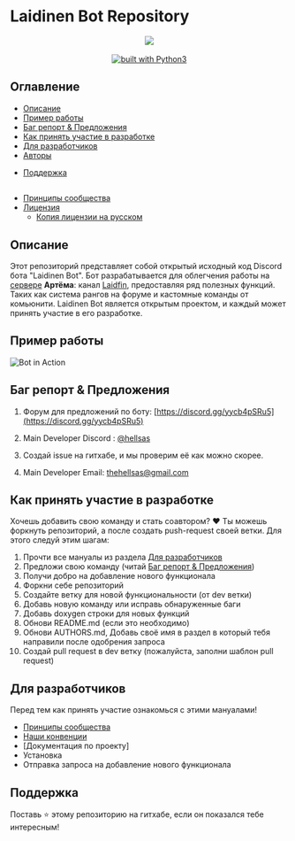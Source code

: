 # Laidinen Bot Repository
<div align="center">
<img src="https://github.com/Laidfinland-Team/Laidinen-Bot/blob/master/otherfile/Bot_ava.png">
<br/>
<br/>
<a href="https://www.python.org/"><img src="https://img.shields.io/badge/built%20with-Python3-green.svg" alt="built with Python3"></a>
</div>

## Оглавление								
   * [Описание](https://github.com/Laidfinland-Team/Laidinen-Bot#описание)
   * [Пример работы](https://github.com/Laidfinland-Team/Laidinen-Bot#Пример-работы)
   * [Баг репорт & Предложения](https://github.com/Laidfinland-Team/Laidinen-Bot#Баг-репорт--Предложения)
   * [Как принять участие в разработке](https://github.com/Laidfinland-Team/Laidinen-Bot#как-принять-участие-в-разработке)
   * [Для разработчиков](https://github.com/Laidfinland-Team/Laidinen-Bot#для-разработчиков)
   * [Авторы](https://github.com/Laidfinland-Team/Laidinen-Bot/blob/master/AUTHORS.MD)
   <!--* [License](https://github.com/sepandhaghighi/art/blob/master/LICENSE) -->
   <!--* [Show Your Support](https://github.com/sepandhaghighi/art#show-your-support) -->
   <!--* [Changelog](https://github.com/sepandhaghighi/art/blob/master/CHANGELOG.md)-->
   * [Поддержка](https://github.com/Laidfinland-Team/Laidinen-Bot#поддержка)

##
   * [Принципы сообщества](https://github.com/Laidfinland-Team/Laidinen-Bot/blob/master/.github/CODE_OF_CONDUCT.md)
   * [Лицензия](https://github.com/Laidfinland-Team/Laidinen-Bot/blob/master/LICENSE)
       * [Копия лицензии на русском](https://github.com/Laidfinland-Team/Laidinen-Bot/blob/master/LICENSE_RU.md)

## Описание
Этот репозиторий представляет собой открытый исходный код Discord бота "Laidinen Bot". Бот разрабатывается для облегчения работы на [сервере](https://discord.gg/yycb4pSRu5) **Артёма**: канал [Laidfin](https://www.youtube.com/@Laidfin), предоставляя ряд полезных функций. Таких как система рангов на форуме и кастомные команды от комьюнити. Laidinen Bot является открытым проектом, и каждый может принять участие в его разработке.

## Пример работы
![Bot in Action](https://github.com/Laidfinland-Team/Laidinen-Bot/blob/master/otherfile/gif.gif)

## Баг репорт & Предложения
1. Форум для предложений по боту: [https://discord.gg/yycb4pSRu5](https://discord.gg/yycb4pSRu5)

2. Main Developer Discord : [@hellsas](https://discord.com/users/hellsas)

3. Создай issue на гитхабе, и мы проверим её как можно скорее. 

4. Main Developer Email: [thehellsas@gmail.com](mailto:thehellsas@gmail.com)


## Как принять участие в разработке
Хочешь добавить свою команду и стать соавтором? ❤️ Ты можешь форкнуть репозиторий, а после создать push-request своей ветки. Для этого следуй этим шагам:
1. Прочти все мануалы из раздела [Для разработчиков](https://github.com/Laidfinland-Team/Laidinen-Bot#для-разработчиков)
2. Предложи свою команду (читай [Баг репорт & Предложения](https://github.com/Laidfinland-Team/Laidinen-Bot#Баг-репорт--Предложения))
3. Получи добро на добавление нового функционала
4. Форкни себе репозиторий
5. Создайте ветку для новой функциональности (от dev ветки)
6. Добавь новую команду или исправь обнаруженные баги
7. Добавь doxygen строки для новых функций
8. Обнови README.md (если это необходимо)
9. Обнови AUTHORS.md, Добавь своё имя в раздел в который тебя направили после одобрения запроса
10. Создай pull request в dev ветку (пожалуйста, заполни шаблон pull request)

## Для разработчиков
Перед тем как принять участие ознакомься с этими мануалами! 
* [Принципы сообщества](https://github.com/Laidfinland-Team/Laidinen-Bot/blob/master/.github/CODE_OF_CONDUCT.md)
* [Наши конвенции](https://github.com/Laidfinland-Team/Laidinen-Bot/blob/master/.github/CONVENTION.md) 
* [Документация по проекту]
* Установка
* Отправка запроса на добавление нового функционала 
## Поддержка 
Поставь ⭐ этому репозиторию на гитхабе, если он показался тебе интересным! 
